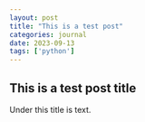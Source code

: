 ```yaml
---
layout: post
title: "This is a test post"
categories: journal
date: 2023-09-13
tags: ['python']
---
```


## This is a test post title
Under this title is text.
